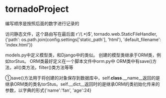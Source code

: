 # tornadoProject
编写顺序是按照后面的数字进行记录的

访问静态文件，这个路由写在最后面
r'/(.*)$', tornado.web.StaticFileHandler, {'path': os.path.join(config.settings['static_path'], 'html'),
                                                        'default_filename': 'index.html'})

models.py中定义模型类，和Django中的类似。
创建的模型类继承于ORM类，例如torStus。
ORM类最好定义在一个脚本文件中orm.py中
ORM类中有save()方法，all()类方法，filter()类方法等等

①save()方法用于将创建的对象保存到数据库中，self.__class__.__name__返回的是继承ORM类的类名torStus。self.__dict__返回时的是继承ORM的类初始化传来的参数，以字典的形式{'name':'fan', 'age':24}

